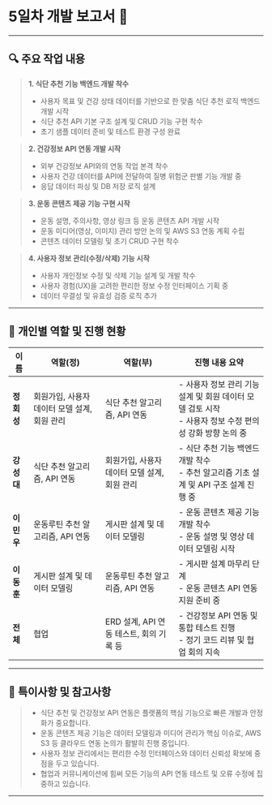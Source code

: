 # 5일차 개발 보고서 📅

---

## 🔍 **주요 작업 내용**

> **1. 식단 추천 기능 백엔드 개발 착수**  
> - 사용자 목표 및 건강 상태 데이터를 기반으로 한 맞춤 식단 추천 로직 백엔드 개발 시작  
> - 식단 추천 API 기본 구조 설계 및 CRUD 기능 구현 착수  
> - 초기 샘플 데이터 준비 및 테스트 환경 구성 완료  

> **2. 건강정보 API 연동 개발 시작**  
> - 외부 건강정보 API와의 연동 작업 본격 착수  
> - 사용자 건강 데이터를 API에 전달하여 질병 위험군 판별 기능 개발 중  
> - 응답 데이터 파싱 및 DB 저장 로직 설계  

> **3. 운동 콘텐츠 제공 기능 구현 시작**  
> - 운동 설명, 주의사항, 영상 링크 등 운동 콘텐츠 API 개발 시작  
> - 운동 미디어(영상, 이미지) 관리 방안 논의 및 AWS S3 연동 계획 수립  
> - 콘텐츠 데이터 모델링 및 초기 CRUD 구현 착수  

> **4. 사용자 정보 관리(수정/삭제) 기능 시작**  
> - 사용자 개인정보 수정 및 삭제 기능 설계 및 개발 착수  
> - 사용자 경험(UX)을 고려한 편리한 정보 수정 인터페이스 기획 중  
> - 데이터 무결성 및 유효성 검증 로직 추가  

---

## 👥 **개인별 역할 및 진행 현황**

| 이름   | 역할(정)                                     | 역할(부)                                           | **진행 내용 요약**                                         |
|--------|----------------------------------------------|--------------------------------------------------|------------------------------------------------------------|
| **정회성** | 회원가입, 사용자 데이터 모델 설계, 회원 관리 | 식단 추천 알고리즘, API 연동                       | - 사용자 정보 관리 기능 설계 및 회원 데이터 모델 검토 시작<br>- 사용자 정보 수정 편의성 강화 방향 논의 중 |
| **강성대** | 식단 추천 알고리즘, API 연동                  | 회원가입, 사용자 데이터 모델 설계, 회원 관리      | - 식단 추천 기능 백엔드 개발 착수<br>- 추천 알고리즘 기초 설계 및 API 구조 설계 진행 중 |
| **이민우** | 운동루틴 추천 알고리즘, API 연동               | 게시판 설계 및 데이터 모델링                       | - 운동 콘텐츠 제공 기능 개발 착수<br>- 운동 설명 및 영상 데이터 모델링 시작 |
| **이동훈** | 게시판 설계 및 데이터 모델링                   | 운동루틴 추천 알고리즘, API 연동                    | - 게시판 설계 마무리 단계<br>- 운동 콘텐츠 API 연동 지원 준비 중 |
| **전체** | 협업                                          | ERD 설계, API 연동 테스트, 회의 기록 등             | - 건강정보 API 연동 및 통합 테스트 진행<br>- 정기 코드 리뷰 및 협업 회의 지속 |

---

## 📝 **특이사항 및 참고사항**

> - 식단 추천 및 건강정보 API 연동은 플랫폼의 핵심 기능으로 빠른 개발과 안정화가 중요합니다.  
> - 운동 콘텐츠 제공 기능은 데이터 모델링과 미디어 관리가 핵심 이슈로, AWS S3 등 클라우드 연동 논의가 활발히 진행 중입니다.  
> - 사용자 정보 관리에서는 편리한 수정 인터페이스와 데이터 신뢰성 확보에 중점을 두고 있습니다.  
> - 협업과 커뮤니케이션에 힘써 모든 기능의 API 연동 테스트 및 오류 수정에 집중하고 있습니다.  

---
